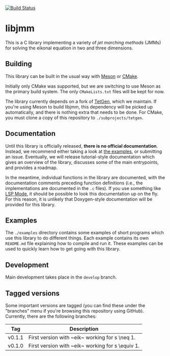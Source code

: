 [![Build Status](https://app.travis-ci.com/sampotter/jmm.svg?branch=master)](https://app.travis-ci.com/sampotter/jmm)

# libjmm

This is a C library implementing a variety of *jet marching methods*
(JMMs) for solving the eikonal equation in two and three dimensions.

## Building

This library can be built in the usual way with [Meson](https://mesonbuild.com/) or [CMake](https://cmake.org/).

Initially only CMake was supported, but we are switching to use Meson as the primary build system. The only `CMakeLists.txt` files will be kept for now.

The library currently depends on a fork of [TetGen](https://github.com/sampotter/tetgen), which we maintain. If you're using Meson to build libjmm, this dependency will be picked up automatically, and there is nothing extra that needs to be done. For CMake, you must clone a copy of this repository to `./subprojects/tetgen`.

## Documentation

Until this library is officially released, **there is no official documentation**. Instead, we recommend either taking a look at [the examples](#examples), or submitting an issue. Eventually, we will release tutorial-style documentation which gives an overview of the library, discusses some of the main entrypoints, and provides a roadmap.

In the meantime, individual functions in the library are documented, with the documentation comments preceding function definitions (i.e., the implementations are documented in the `.c` files). If you use something like [LSP Mode](https://emacs-lsp.github.io/lsp-mode/), it should be possible to look this documentation up on the fly. For this reason, it is unlikely that Doxygen-style documentation will be provided for this library.

## Examples

The `./examples` directory contains some examples of short programs which use this library to do different things. Each example contains its own `README.md` file explaining how to compile and run it. These examples can be used to quickly learn how to get going with this library.

## Development

Main development takes place in the `develop` branch.

## Tagged versions

Some important versions are tagged (you can find these under the
"branches" menu if you're browsing this repository using
GitHub). Currently, there are the following branches:

| Tag    | Description                                      |
|--------|--------------------------------------------------|
| v0.1.1 | First version with ~eik~ working for s \neq 1.   |
| v0.1.0 | First version with ~eik~ working for s \equiv 1. |
